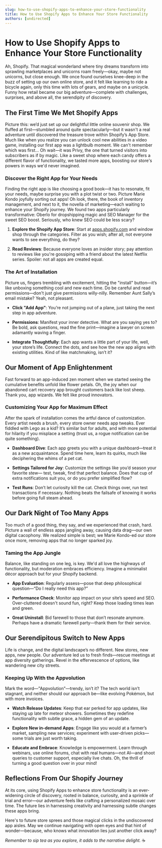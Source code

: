 ```yaml
---
slug: how-to-use-shopify-apps-to-enhance-your-store-functionality
title: How to Use Shopify Apps to Enhance Your Store Functionality
authors: [undirected]
---
```



# How to Use Shopify Apps to Enhance Your Store Functionality

Ah, Shopify. That magical wonderland where tiny dreams transform into sprawling marketplaces and unicorns roam freely—okay, maybe not unicorns, but close enough. We once found ourselves knee-deep in the buzz of setting up our own online store, and it felt like learning to ride a bicycle again, only this time with lots of gears, and maybe on a unicycle. Funny how retail became our big adventure—complete with challenges, surprises, and above all, the serendipity of discovery.

## The First Time We Met Shopify Apps

Picture this: we’d just set up our delightful little online souvenir shop. We fluffed at first—stumbled around quite spectacularly—but it wasn't a real adventure until discovered the treasure trove within Shopify’s App Store. Much like when you realize you can unlock cool new abilities in a video game, installing our first app was a lightbulb moment. We can't remember which was first... Oh wait—it was Privy, the one that turned visitors into subscribers as if by magic. Like a sweet shop where each candy offers a different flavor of functionality, we tasted more apps, boosting our store's powers in ways we'd never imagined.

### Discover the Right App for Your Needs

Finding the right app is like choosing a good book—it has to resonate, fit your needs, maybe surprise you with a plot twist or two. Picture Marie Kondo joyfully sorting out apps! Oh look, there, the book of inventory management, and next to it, the novella of marketing—each waiting to enhance your Shopify journey. We found two apps particularly transformative: Oberlo for dropshipping magic and SEO Manager for the sweet SEO boost. Seriously, who knew SEO could be less scary?

1. **Explore the Shopify App Store**: Start at [apps.shopify.com](https://apps.shopify.com) and window shop through the categories. Filter as you wish; after all, not everyone wants to see everything, do they? 

2. **Read Reviews**: Because everyone loves an insider story; pay attention to reviews like you're gossiping with a friend about the latest Netflix series. Spoiler: not all apps are created equal.

### The Art of Installation

Picture us, fingers trembling with excitement, hitting the "install" button—it’s like unboxing something cool and new each time. Do be careful and read permissions—don't just give permissions willy-nilly. Remember Aunt Sally’s email mistake? Yeah, not pleasant.

- **Click "Add App"**: You’re not jumping out of a plane, just taking the next step in app adventure. 

- **Permissions**: Manifest your inner detective. What are you saying yes to? Be bold, ask questions, read the fine print—imagine a lawyer on screen adamantly waving a finger.

- **Integrate Thoughtfully**: Each app wants a little part of your life, well, your store’s life. Connect the dots, and see how the new app aligns with existing utilities. Kind of like matchmaking, isn’t it?

## Our Moment of App Enlightenment

Fast forward to an app-induced zen moment when we started seeing the cumulative benefits unfold like flower petals. Oh, the joy when our abandoned cart recovery app brought customers back like lost sheep. Thank you, app wizards. We felt like proud innovators. 

### Customizing Your App for Maximum Effect

After the spark of installation comes the artful dance of customization. Every artist needs a brush, every store owner needs app tweaks. Ever fiddled with Lego as a kid? It’s similar but for adults, and with more potential for hilarity if you misplace a setting (trust us, a rogue notification can be quite something).

- **Dashboard Dive**: Each app greets you with a unique dashboard—treat it as a new acquaintance. Spend time here, learn its quirks, much like deciphering the whims of a pet cat.

- **Settings Tailored for Joy**: Customize the settings like you’d season your favorite stew— test, tweak, find that perfect balance. Does that cup of extra notifications suit you, or do you prefer simplified flow?

- **Test Runs**: Don’t let curiosity kill the cat. Check things over, run test transactions if necessary. Nothing beats the failsafe of knowing it works before going full steam ahead.

## Our Dark Night of Too Many Apps

Too much of a good thing, they say, and we experienced that crash, hard. Picture a wall of endless apps jangling away, causing data drag—our own digital cacophony. We realized simple is best; we Marie Kondo-ed our store once more, removing apps that no longer sparked joy.

### Taming the App Jungle

Balance, like standing on one leg, is key. We'd all love the highways of functionality, but moderation embraces efficiency. Imagine a minimalist décor approach but for your Shopify backend.

- **App Evaluation**: Regularly assess—pose that deep philosophical question—“Do I really need this app?” 

- **Performance Check**: Monitor app impact on your site’s speed and SEO. Over-cluttered doesn't sound fun, right? Keep those loading times lean and green.

- **Great Uninstall**: Bid farewell to those that don’t resonate anymore. Perhaps have a dramatic farewell party—thank them for their service.

## Our Serendipitous Switch to New Apps

Life is change, and the digital landscape’s no different. New stores, new apps, new people. Our adventure led us to fresh finds—rescue meetings at app diversity gatherings. Revel in the effervescence of options, like wandering new city streets.

### Keeping Up With the Appvolution

Mark the word—"Appvolution"—trendy, isn’t it? The tech world isn’t stagnant, and neither should our approach be—like evolving Pokémon, but with more invoices.

- **Watch Release Updates**: Keep that ear perked for app updates, like staying up late for meteor showers. Sometimes they redefine functionality with subtle grace, a hidden gem of an update.

- **Explore New in-demand Apps**: Engage like you would at a farmer’s market, sampling new services; experiment with user-driven picks—some trials are just worth taking.

- **Educate and Embrace**: Knowledge is empowerment. Learn through webinars, use online forums, chat with real humans—not AI—and shoot queries to customer support, especially live chats. Oh, the thrill of turning a good question over in your mind!

## Reflections From Our Shopify Journey

At its core, using Shopify Apps to enhance store functionality is an ever-widening circle of discovery, rooted in balance, curiosity, and a sprinkle of trial and error—our adventure feels like crafting a personalized mosaic over time. The future lies in harnessing creativity and harnessing subtle changes these apps bring. 

Here's to future store sprees and those magical clicks in the undiscovered app aisles. May we continue navigating with open eyes and that hint of wonder—because, who knows what innovation lies just another click away?

*Remember to sip tea as you explore, it adds to the narrative delight.* ☕
